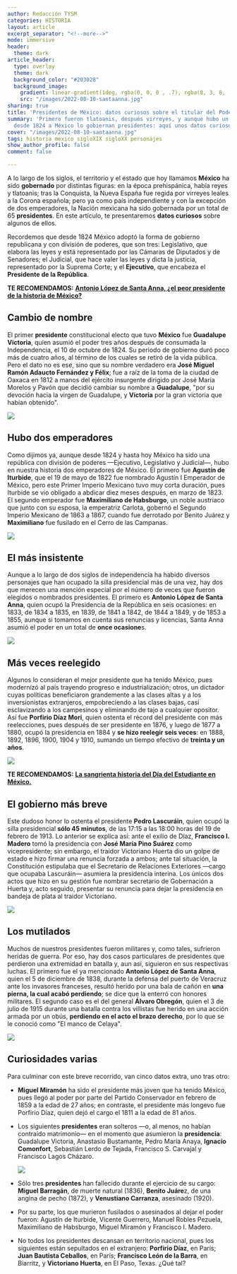 ```yaml
---
author: Redacción TYSM
categories: HISTORIA
layout: article
excerpt_separator: "<!--more-->"
mode: immersive
header:
  theme: dark
article_header:
  type: overlay
  theme: dark
  background_color: "#203028"
  background_image:
    gradient: linear-gradient(1deg, rgba(0, 0, 0 , .7), rgba(8, 3, 8, .9))
    src: "/images/2022-08-10-santaanna.jpg"
sharing: true
title: 'Presidentes de México: datos curiosos sobre el titular del Poder Ejecutivo'
summary: 'Primero fueron tlatoanis, después virreyes, y aunque hubo un par de emperadores
  desde 1824 a México lo gobiernan presidentes: aquí unos datos curiosos… '
cover: "/images/2022-08-10-santaanna.jpg"
tags: historia mexico sigloXIX sigloXX personajes
show_author_profile: false
comment: false

---
```

A lo largo de los siglos, el territorio y el estado que hoy llamamos **México** ha sido **gobernado** por distintas figuras: en la época prehispánica, había reyes y tlatoanis; tras la Conquista, la Nueva España fue regida por virreyes leales a la Corona española; pero ya como país independiente y con la excepción de dos emperadores, la Nación mexicana ha sido gobernada por un total de 65 **presidentes**. En este artículo, te presentaremos **datos curiosos** sobre algunos de ellos.

Recordemos que desde 1824 México adoptó la forma de gobierno republicana y con división de poderes, que son tres: Legislativo, que elabora las leyes y está representado por las Cámaras de Diputados y de Senadores; el Judicial, que hace valer las leyes y dicta la justicia, representado por la Suprema Corte; y el **Ejecutivo**, que encabeza el **Presidente de la República**.

**TE RECOMENDAMOS:** [**Antonio López de Santa Anna, ¿el peor presidente de la historia de México?**](https://blog.tonoysumariachi.com/historia/2022/11/11/antonio-lopez-de-santa-anna-el-peor-presidente-de-la-historia-de-mexico.html)

## Cambio de nombre

El primer **presidente** constitucional electo que tuvo **México** fue **Guadalupe Victoria**, quien asumió el poder tres años después de consumada la Independencia, el 10 de octubre de 1824. Su periodo de gobierno duró poco más de cuatro años, al término de los cuales se retiró de la vida pública. Pero el dato no es ese, sino que su nombre verdadero era **José Miguel Ramón Adaucto Fernández y Félix**; fue a raíz de la toma de la ciudad de Oaxaca en 1812 a manos del ejército insurgente dirigido por José María Morelos y Pavón que decidió cambiar su nombre a **Guadalupe**, "por su devoción hacia la virgen de Guadalupe, y **Victoria** por la gran victoria que habían obtenido".

![](https://upload.wikimedia.org/wikipedia/commons/d/d4/Guadalupe_Victoria_-_02.jpg)

## Hubo dos emperadores

Como dijimos ya, aunque desde 1824 y hasta hoy México ha sido una república con división de poderes —Ejecutivo, Legislativo y Judicial—, hubo en nuestra historia dos emperadores de México. El primero fue **Agustín de Iturbide**, que el 19 de mayo de 1822 fue nombrado Agustín I Emperador de México, pero este Primer Imperio Mexicano tuvo muy corta duración, pues Iturbide se vio obligado a abdicar diez meses después, en marzo de 1823. El segundo emperador fue **Maximiliano de Habsburgo**, un noble austriaco que junto con su esposa, la emperatriz Carlota, gobernó el Segundo Imperio Mexicano de 1863 a 1867, cuando fue derrotado por Benito Juárez y **Maximiliano** fue fusilado en el Cerro de las Campanas.

![](https://upload.wikimedia.org/wikipedia/commons/f/f8/Emperador_Maximiliano_I_de_Mexico.jpg)

## El más insistente

Aunque a lo largo de dos siglos de independencia ha habido diversos personajes que han ocupado la silla presidencial más de una vez, hay dos que merecen una mención especial por el número de veces que fueron elegidos o nombrados presidentes.  El primero es **Antonio López de Santa Anna**, quien ocupó la Presidencia de la República en seis ocasiones: en 1833, de 1834 a 1835, en 1839, de 1841 a 1842, de 1844 a 1849, y de 1853 a 1855, aunque si tomamos en cuenta sus renuncias y licencias, Santa Anna asumió el poder en un total de **once ocasione**s.

![](https://upload.wikimedia.org/wikipedia/commons/thumb/0/0f/Antonio_L%C3%B3pez_de_Santa_Anna%2C_siglo_XIX%2C_%C3%B3leo_sobre_tela.png/862px-Antonio_L%C3%B3pez_de_Santa_Anna%2C_siglo_XIX%2C_%C3%B3leo_sobre_tela.png)

## Más veces reelegido

Algunos lo consideran el mejor presidente que ha tenido México, pues modernizó al país trayendo progreso e industrialización; otros, un dictador cuyas políticas beneficiaron grandemente a las clases altas y a los inversionistas extranjeros, empobreciendo a las clases bajas, casi esclavizando a los campesinos y eliminando de tajo a cualquier opositor. Así fue **Porfirio Díaz Mori**, quien ostenta el récord del presidente con más reelecciones, pues después de ser presidente en 1876, y luego de 1877 a 1880, ocupó la presidencia en 1884 y **se hizo reelegir seis veces**: en 1888, 1892, 1896, 1900, 1904 y 1910, sumando un tiempo efectivo de **treinta y un años**.

![](https://upload.wikimedia.org/wikipedia/commons/thumb/9/90/Porfirio_Diaz.jpg/717px-Porfirio_Diaz.jpg)

**TE RECOMENDAMOS:** [**La sangrienta historia del Día del Estudiante en México.**](https://blog.tonoysumariachi.com/historia/2022/06/16/la-sangrienta-historia-del-dia-del-estudiante-en-mexico.html)

## El gobierno más breve

Este dudoso honor lo ostenta el presidente **Pedro Lascuráin**, quien ocupó la silla presidencial **sólo 45 minutos**, de las 17:15 a las 18:00 horas del 19 de febrero de 1913. Lo anterior se explica así: ante el exilio de Díaz, **Francisco I. Madero** tomó la presidencia con **José María Pino Suárez** como vicepresidente; sin embargo, el traidor Victoriano Huerta dio un golpe de estado e hizo firmar una renuncia forzada a ambos; ante tal situación, la Constitución estipulaba que el Secretario de Relaciones Exteriores —cargo que ocupaba Lascuráin— asumiera la presidencia interina. Los únicos dos actos que hizo en su gestión fue nombrar secretario de Gobernación a Huerta y, acto seguido, presentar su renuncia para dejar la presidencia en bandeja de plata al traidor Victoriano.

![](https://upload.wikimedia.org/wikipedia/commons/thumb/2/24/Pedro_Lascurain.jpg/751px-Pedro_Lascurain.jpg)

## Los mutilados

Muchos de nuestros presidentes fueron militares y, como tales, sufrieron heridas de guerra. Por eso, hay dos casos particulares de presidentes que perdieron una extremidad en batalla y, aun así, siguieron en sus respectivas luchas. El primero fue el ya mencionado **Antonio López de Santa Anna**, quien el 5 de diciembre de 1838, durante la defensa del puerto de Veracruz ante los invasores franceses, resultó herido por una bala de cañón en **una pierna, la cual acabó perdiendo**; se dice que la enterró con honores militares. El segundo caso es el del general **Álvaro Obregón**, quien el 3 de julio de 1915 durante una batalla contra los villistas fue herido en una acción armada por un obús, **perdiendo en el acto el brazo derecho**, por lo que se le conoció como "El manco de Celaya".

![](https://upload.wikimedia.org/wikipedia/commons/thumb/1/11/%C3%81lvaro_Obreg%C3%B3n_Salido.jpg/707px-%C3%81lvaro_Obreg%C3%B3n_Salido.jpg)

## Curiosidades varias

Para culminar con este breve recorrido, van cinco datos extra, uno tras otro:

* **Miguel Miramón** ha sido el presidente más joven que ha tenido México, pues llegó al poder por parte del Partido Conservador en febrero de 1859 a la edad de 27 años; en contraste, el presidente más longevo fue Porfirio Díaz, quien dejó el cargo el 1811 a la edad de 81 años.
* Los siguientes **presidentes** eran solteros —o, al menos, no habían contraído matrimonio— en el momento que asumieron la **presidencia**: Guadalupe Victoria, Anastasio Bustamante, Pedro María Anaya, **Ignacio Comonfort**, Sebastián Lerdo de Tejada, Francisco S. Carvajal y Francisco Lagos Cházaro.

  ![](https://upload.wikimedia.org/wikipedia/commons/c/cb/Comonfort.png)
* Sólo tres **presidentes** han fallecido durante el ejercicio de su cargo: **Miguel Barragán**, de muerte natural (1836), **Benito Juáre**z, de una angina de pecho (1872), y **Venustiano Carranza**, asesinado (1920).
* Por su parte, los que murieron fusilados o asesinados al dejar el poder fueron: Agustín de Iturbide, Vicente Guerrero, Manuel Robles Pezuela, Maximiliano de Habsburgo, Miguel Miramón y Francisco I. Madero.
* No todos los presidentes descansan en territorio nacional, pues los siguientes están sepultados en el extranjero: **Porfirio Díaz**, en París; **Juan Bautista Ceballos**, en París; **Francisco León de la Barra**, en Biarritz, y **Victoriano Huerta**, en El Paso, Texas. ¿Qué tal?